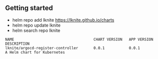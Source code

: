 ## Getting started
- helm repo add lknite https://lknite.github.io/charts
- helm repo update lknite
- helm search repo lknite

```
NAME                                    CHART VERSION   APP VERSION     DESCRIPTION                
lknite/argocd-register-controller       0.0.1           0.0.1           A Helm chart for Kubernetes
```

